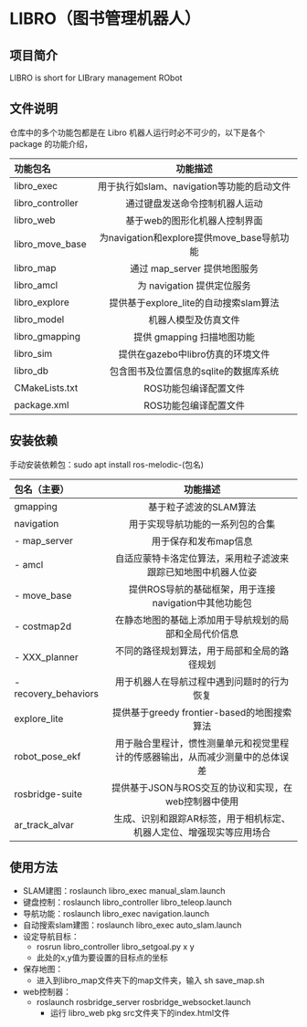 # LIBRO（图书管理机器人）
## 项目简介
LIBRO is short for LIBrary management RObot

## 文件说明
仓库中的多个功能包都是在 Libro 机器人运行时必不可少的，以下是各个 package 的功能介绍，

|功能包名|功能描述|
|:-----|:----:|
|libro_exec|用于执行如slam、navigation等功能的启动文件|
|libro_controller|通过键盘发送命令控制机器人运动|
|libro_web|基于web的图形化机器人控制界面|
|libro_move_base|为navigation和explore提供move_base导航功能|
|libro_map|通过 map_server 提供地图服务|
|libro_amcl|为 navigation 提供定位服务|
|libro_explore|提供基于explore_lite的自动搜索slam算法|
|libro_model|机器人模型及仿真文件|
|libro_gmapping|提供 gmapping 扫描地图功能|
|libro_sim|提供在gazebo中libro仿真的环境文件|
|libro_db|包含图书及位置信息的sqlite的数据库系统|
|CMakeLists.txt|ROS功能包编译配置文件|
|package.xml|ROS功能包编译配置文件|

## 安装依赖
手动安装依赖包：sudo apt install ros-melodic-(包名)

|包名（主要）|功能描述|
|:-----|:----:|
|gmapping|基于粒子滤波的SLAM算法|
|navigation|用于实现导航功能的一系列包的合集|
|- map_server|用于保存和发布map信息|
|- amcl|自适应蒙特卡洛定位算法，采用粒子滤波来跟踪已知地图中机器人位姿|
|- move_base|提供ROS导航的基础框架，用于连接navigation中其他功能包|
|- costmap2d|在静态地图的基础上添加用于导航规划的局部和全局代价信息|
|- XXX_planner|不同的路径规划算法，用于局部和全局的路径规划|
|- recovery_behaviors|用于机器人在导航过程中遇到问题时的行为恢复|
|explore_lite|提供基于greedy frontier-based的地图搜索算法|
|robot_pose_ekf|用于融合里程计，惯性测量单元和视觉里程计的传感器输出，从而减少测量中的总体误差|
|rosbridge-suite|提供基于JSON与ROS交互的协议和实现，在web控制器中使用|
|ar_track_alvar|生成、识别和跟踪AR标签，用于相机标定、机器人定位、增强现实等应用场合|

## 使用方法
- SLAM建图：roslaunch libro_exec manual_slam.launch 
- 键盘控制：roslaunch libro_controller libro_teleop.launch 
- 导航功能：roslaunch libro_exec navigation.launch 
- 自动搜索slam建图：roslaunch libro_exec auto_slam.launch 
- 设定导航目标：
   - rosrun libro_controller libro_setgoal.py x y
   - 此处的x,y值为要设置的目标点的坐标
- 保存地图：
   - 进入到libro_map文件夹下的map文件夹，输入 sh save_map.sh
- web控制器：
   - roslaunch rosbridge_server rosbridge_websocket.launch
	 - 运行 libro_web pkg src文件夹下的index.html文件
